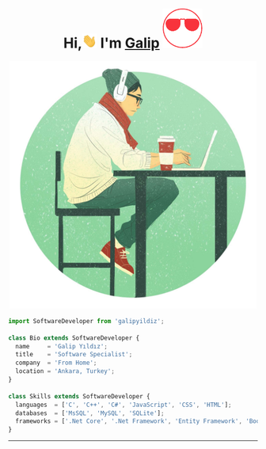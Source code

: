 # <h1 align="center">Hi,<img src="https://raw.githubusercontent.com/ABSphreak/ABSphreak/master/gifs/Hi.gif" width="30px" /> I'm <a href="https://tonynguyenit18.github.io/">Galip<a> <img width="80" src="https://raw.githubusercontent.com/tonynguyenit18/tonynguyenit18/main/static/happy-face.gif"></h1>
<p align="center">
    <img width="500" src="https://raw.githubusercontent.com/tonynguyenit18/tonynguyenit18/main/static/code-guy.jpeg">
</p>
    
```js
import SoftwareDeveloper from 'galipyildiz';

class Bio extends SoftwareDeveloper {
  name     = 'Galip Yıldız';
  title    = 'Software Specialist';
  company  = 'From Home';
  location = 'Ankara, Turkey';
}

class Skills extends SoftwareDeveloper {
  languages  = ['C', 'C++', 'C#', 'JavaScript', 'CSS', 'HTML'];
  databases  = ['MsSQL', 'MySQL', 'SQLite'];
  frameworks = ['.Net Core', '.Net Framework', 'Entity Framework', 'Bootstrap', 'jQuery'];
}
```
----
